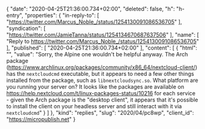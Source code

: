 {
  "date": "2020-04-25T21:36:00.734+02:00",
  "deleted": false,
  "h": "h-entry",
  "properties": {
    "in-reply-to": [
      "https://twitter.com/Marcus_Noble_/status/1254130091086536705"
    ],
    "syndication": [
      "https://twitter.com/JamieTanna/status/1254134670687637506"
    ],
    "name": [
      "Reply to https://twitter.com/Marcus_Noble_/status/1254130091086536705"
    ],
    "published": [
      "2020-04-25T21:36:00.734+02:00"
    ],
    "content": [
      {
        "html": "",
        "value": "Sorry, the Alpine one wouldn't be helpful anyway. The Arch package (https://www.archlinux.org/packages/community/x86_64/nextcloud-client/) has the `nextcloudcmd` executable, but it appears to need a few other things installed from the package, such as `libnextcloudsync.so`. What platform are you running your server on? It looks like the packages are available on https://help.nextcloud.com/t/linux-packages-status/10216 for each service - given the Arch package is the \"desktop client\", it appears that it's possible to install the client on your headless server and still interact with it via `nextcloudcmd`"
      }
    ]
  },
  "kind": "replies",
  "slug": "2020/04/pc8wp",
  "client_id": "https://micropublish.net"
}
